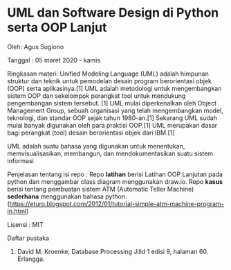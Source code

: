 # UML dan Software Design di Python serta OOP Lanjut

Oleh: Agus Sugiono

Tanggal : 05 maret 2020 - kamis

Ringkasan materi: 
Unified Modeling Language (UML) adalah himpunan struktur dan teknik untuk 
pemodelan desain program berorientasi objek (OOP) serta aplikasinya.[1] 
UML adalah metodologi untuk mengembangkan sistem OOP dan sekelompok 
perangkat tool untuk mendukung pengembangan sistem tersebut.
[1] UML mulai diperkenalkan oleh Object Management Group, sebuah 
organisasi yang telah mengembangkan model, teknologi, dan standar 
OOP sejak tahun 1980-an.[1] Sekarang UML sudah mulai banyak digunakan 
oleh para praktisi OOP.[1] UML merupakan dasar bagi perangkat (tool) desain berorientasi objek dari IBM.[1]

UML adalah suatu bahasa yang digunakan untuk menentukan, memvisualisasikan, membangun, dan mendokumentasikan suatu sistem informasi


Penjelasan tentang isi repo : Repo **latihan** berisi Latihan OOP Lanjutan 
pada python  dan menggambar class diagram menggunakan draw.io.
Repo **kasus** berisi tentang pembuatan sistem ATM (Automatic Teller Machine) **sederhana**
menggunakan bahasa python. (https://eturo.blogspot.com/2012/01/tutorial-simple-atm-machine-program-in.html)

Lisensi : MIT

Daftar pustaka

1. David M. Kroenke, Database Processing Jilid 1 edisi 9, halaman 60. Erlangga.

